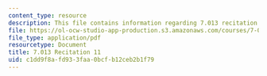 ```yaml
---
content_type: resource
description: This file contains information regarding 7.013 recitation 11.
file: https://ol-ocw-studio-app-production.s3.amazonaws.com/courses/7-013-introductory-biology-spring-2013/c1dd9f8afd933faa0bcfb12ceb2b1f79_MIT7_013S12_Recitation_11.pdf
file_type: application/pdf
resourcetype: Document
title: 7.013 Recitation 11
uid: c1dd9f8a-fd93-3faa-0bcf-b12ceb2b1f79
---
```

